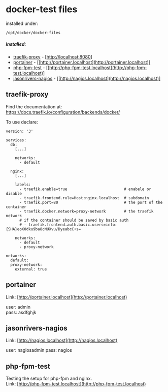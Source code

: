 # docker-test files

installed under:

`/opt/docker/docker-files`

##### Installed:
- [traefik-proxy](#traefik-proxy) - [[http://localhost:8080](http://localhost:8080)]
- [portainer](#portainer) - [[http://portainer.localhost](http://portainer.localhost)]
- [php-fpm-test](#php-fpm-test) - [[http://php-fpm-test.localhost](http://php-fpm-test.localhost)] 
- [jasonrivers-nagios](#jasonrivers-nagios) - [[http://nagios.localhost](http://nagios.localhost)]

## traefik-proxy

Find the documentation at: https://docs.traefik.io/configuration/backends/docker/

To use declare:
```
version: '3'

services:
  db:
    [...]
    
    networks: 
      - default
      
  nginx:
    [...]
    
    labels:
      - traefik.enable=true                         # enabele or disable
      - traefik.frontend.rule=Host:nginx.localhost  # subdomain
      - traefik.port=80                             # the port of the container
      - traefik.docker.network=proxy-network        # the traefik network
      # if the container should be saved by basic auth
      # - traefik.frontend.auth.basic.users=info:{SHA}eoX0dku9ba8cNUXvu/DyeabcC+s=
      
    networks: 
      - default
      - proxy-network

networks:
  default:
  proxy-network:
    external: true
```


## portainer

Link: [http://portainer.localhost](http://portainer.localhost)
 
 user: admin  
 pass: asdfghjk
 
## jasonrivers-nagios

Link: [http://nagios.localhost](http://nagios.localhost)

 user: nagiosadmin
 pass: nagios

## php-fpm-test

Testing the setup for php-fpm and nginx. \
Link: [http://php-fpm-test.localhost](http://php-fpm-test.localhost)            

